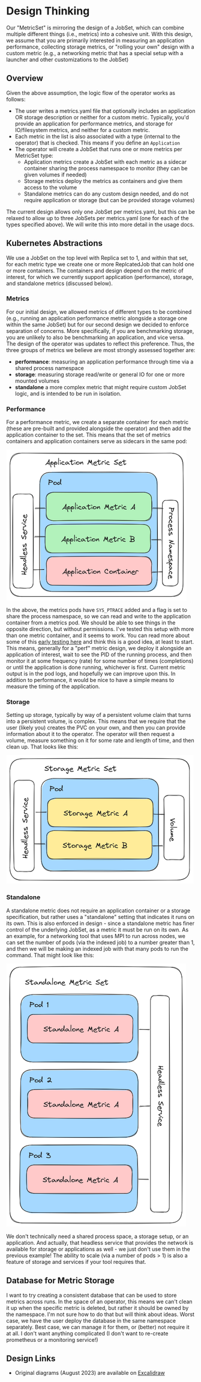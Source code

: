 # Design Thinking

Our "MetricSet" is mirroring the design of a JobSet, which can combine multiple different things (i.e., metrics) into a cohesive unit. 
With this design, we assume that you are primarily interested in measuring an application performance, collecting storage metrics, or 
"rolling your own" design with a custom metric (e.g., a networking metric that has a special setup with a launcher and other customizations to the JobSet)

## Overview

Given the above assumption, the logic flow of the operator works as follows:

 - The user writes a metrics.yaml file that optionally includes an application OR storage description or neither for a custom metric. Typically, you'd provide an application for performance metrics, and storage for IO/filesystem metrics, and neither for a custom metric.  
 - Each metric in the list is also associated with a type (internal to the operator) that is checked. This means if you define an `Application`
 - The operator will create a JobSet that runs one or more metrics per MetricSet type:
   - Application metrics create a JobSet with each metric as a sidecar container sharing the process namespace to monitor (they can be given volumes if needed)
   - Storage metrics deploy the metrics as containers and give them access to the volume
   - Standalone metrics can do any custom design needed, and do not require application or storage (but can be provided storage volumes)

The current design allows only one JobSet per metrics.yaml, but this can be relaxed to allow up to three JobSets per metrics.yaml (one for each of the types specified above).
We will write this into more detail in the usage docs.

## Kubernetes Abstractions

We use a JobSet on the top level with Replica set to 1, and within that set, for each metric type we create one or more ReplcatedJob that can hold one or more containers. The containers and design depend on the metric of interest, for which we currently support application (performance), storage, and standalone metrics (discussed below).

### Metrics

For our initial design, we allowed metrics of different types to be combined (e.g., running an application performance metric
alongside a storage one within the same JobSet) but for our second design we decided to enforce separation of concerns.
More specifically, if you are benchmarking storage, you are unlikely to also be benchmarking an application, and vice
versa. The design of the operator was updates to reflect this preference. Thus, the three groups of metrics we believe
are most strongly assessed together are:

- **performance**: measuring an application performance through time via a shared process namespace
- **storage**: measuring storage read/write or general IO for one or more mounted volumes
- **standalone** a more complex metric that might require custom JobSet logic, and is intended to be run in isolation.

### Performance

For a performance metric, we create a separate container for each metric (these are pre-built and provided alongside the operator) and then add the application container to the set. This means that the set of metrics containers and application containers serve as sidecars in the same pod:

![img/application-metric-set.png](img/application-metric-set.png)

In the above, the metrics pods have `SYS_PTRACE` added and a flag is set to share the process
namespace, so we can read and write to the application container from a metrics pod. We should
be able to see things in the opposite direction, but without permissions. I've tested this
setup with more than one metric container, and it seems to work. You can read more about some of this [early testing here](https://vsoch.github.io/2023/shared-process-namespace/) and think this is a good idea, at least to start.  This means, generally for a "perf" metric design, we deploy
it alongside an application of interest, wait to see the PID of the running process, and then
monitor it at some frequency (rate) for some number of times (completions) or until the application is done running, whichever is first. Current metric output is in the pod logs, and hopefully we can improve upon this. In addition to performance, it would be nice to have a simple means to measure the timing of the application.

### Storage

Setting up storage, typically by way of a persistent volume claim that turns into a persistent volume, is complex. This means that we require that the user (likely you) creates the PVC on your own, and then you can provide information about it to the operator. The operator will then request a volume, measure something on it for some rate and length of time, and then clean up.
That looks like this:

![img/storage-metric-set.png](img/storage-metric-set.png)


### Standalone

A standalone metric does not require an application container or a storage specification, but rather uses a "standalone" setting that indicates it runs on its own. This is also enforced in design - since a standalone metric has finer control of the underlying JobSet, as a metric
it must be run on its own. As an example, for a networking tool that uses MPI to run across nodes, we can set the number of pods (via the indexed job) to a number greater than 1, and then we will be making an indexed job with that many pods to run the command.  That might look like this:

![img/standalone-metric-set.png](img/standalone-metric-set.png)

We don't technically need a shared process space, a storage setup, or an application. 
And actually, that headless service that provides the network is available for storage
or applications as well - we just don't use them in the previous example! The ability
to scale (via a number of pods > 1) is also a feature of storage and services if your
tool requires that.


## Database for Metric Storage

I want to try creating a consistent database that can be used to store metrics across runs. In the space of an operator, this means we can't clean it up when the specific metric is deleted, but rather it should be owned by the namespace. I'm not sure how to do that but will think about ideas. Worst case, we have the user deploy the database in the same namespace
separately. Best case, we can manage it for them, or (better) not require it at all.
I don't want anything complicated (I don't want to re-create prometheus or a monitoring service!)

## Design Links

 - Original diagrams (August 2023) are available on [Excalidraw](https://excalidraw.com/#json=ldENW1vScvb123alpXeHm,Q8k9VqoRGQSPrP23CztV5Q)
